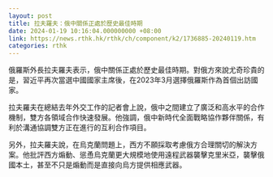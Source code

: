 ```yaml
---
layout: post
title: 拉夫羅夫：俄中關係正處於歷史最佳時期
date: 2024-01-19 10:16:04.000000000 +08:00
link: https://news.rthk.hk/rthk/ch/component/k2/1736885-20240119.htm
categories: rthk
---
```


俄羅斯外長拉夫羅夫表示，俄中關係正處於歷史最佳時期。對俄方來說尤奇珍貴的是，習近平再次當選中國國家主席後，在2023年3月選擇俄羅斯作為首個出訪國家。

拉夫羅夫在總結去年外交工作的記者會上說，俄中之間建立了廣泛和高水平的合作機制，雙方各領域合作快速發展。他強調，俄中新時代全面戰略協作夥伴關係，有利於溝通協調雙方正在進行的互利合作項目。

另外，拉夫羅夫說，在烏克蘭問題上，西方不願採取考慮俄方合理關切的解決方案。他批評西方煽動、慫恿烏克蘭更大規模地使用遠程武器襲擊克里米亞，襲擊俄國本土，甚至不只是煽動而是直接向烏方提供相應武器。
